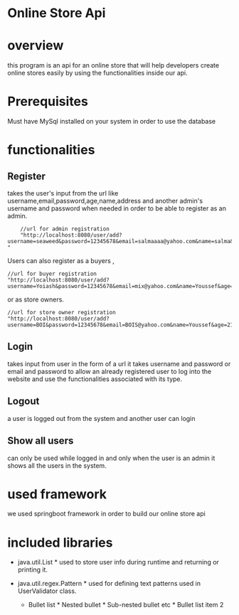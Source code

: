 # Online Store Api

# overview
this program is an api for an online store that will help developers create online stores easily by using the functionalities inside our api.

# Prerequisites
Must have MySql installed on your system in order to use the database

# functionalities
## Register ##

takes the user's input from the url like username,email,password,age,name,address and another admin's username and 
password when needed in order to be able to register as an admin.  
        
        //url for admin registration
        "http://localhost:8080/user/add?    username=seaweed&password=12345678&email=salmaaaa@yahoo.com&name=salma&age=21&addedByUsername=alienska&addedByPassword=0987654321&type=2    "
Users can also register as a buyers ,

    //url for buyer registration
    "http://localhost:8080/user/add?username=Yoiash&password=12345678&email=mix@yahoo.com&name=Youssef&age=21&address=october&type=1"
    
 or as store owners.
 
    //url for store owner registration
    "http://localhost:8080/user/add?username=BOI&password=12345678&email=BOIS@yahoo.com&name=Youssef&age=21&type=3"
   
    
    
## Login ##

 takes input from user in the form of a url it takes username and password or email and password to allow an already registered
 user to log into the website and use the functionalities associated with its type. 

    
## Logout ##
    
  a user is logged out from the system and another user can login
    
## Show all users ##

  can only be used while logged in and only when the user is an admin it shows all the users in the system.
    
# used framework
we used springboot framework in order to build our online store api

# included libraries
* java.util.List
        * used to store user info during runtime and returning or printing it.
* java.util.regex.Pattern
        * used for defining text patterns used in UserValidator class.
        
  * Bullet list
              * Nested bullet
                  * Sub-nested bullet etc
          * Bullet list item 2

